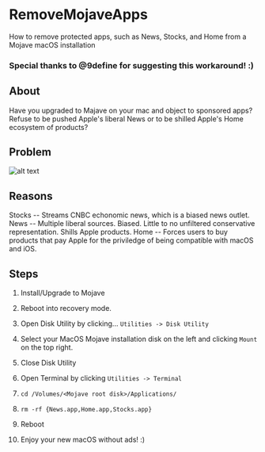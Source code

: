 # RemoveMojaveApps
How to remove protected apps, such as News, Stocks, and Home from a Mojave macOS installation

### Special thanks to @9define for suggesting this workaround! :) 

## About
Have you upgraded to Majave on your mac and object to sponsored apps? Refuse to be pushed Apple's liberal News or to be shilled Apple's Home ecosystem of products?

## Problem
![alt text](https://raw.githubusercontent.com/banzr/RemoveMojaveApps/master/Screenshot1.png)

## Reasons
Stocks -- Streams CNBC echonomic news, which is a biased news outlet.
News -- Multiple liberal sources. Biased. Little to no unfiltered conservative representation. Shills Apple products.
Home -- Forces users to buy products that pay Apple for the priviledge of being compatible with macOS and iOS.

## Steps
1. Install/Upgrade to Mojave

2. Reboot into recovery mode.

3. Open Disk Utility by clicking... `Utilities -> Disk Utility`

4. Select your MacOS Mojave installation disk on the left and clicking `Mount` on the top right.

5. Close Disk Utility

6. Open Terminal by clicking `Utilities -> Terminal`

7. `cd /Volumes/<Mojave root disk>/Applications/`

8. `rm -rf {News.app,Home.app,Stocks.app}`

9. Reboot

10. Enjoy your new macOS without ads! :)

